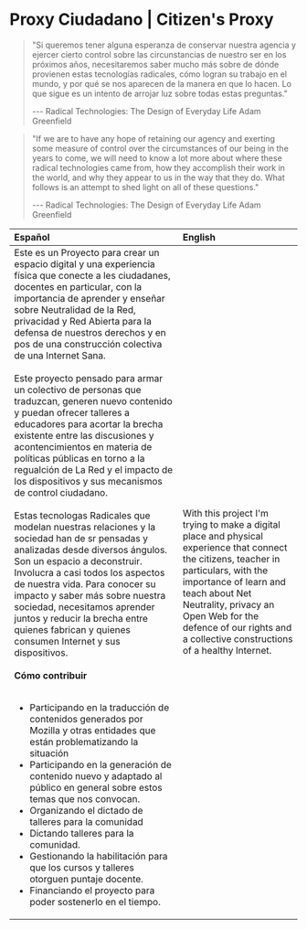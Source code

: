 # Proxy Ciudadano | Citizen's Proxy

>"Si queremos tener alguna esperanza de conservar nuestra agencia y ejercer cierto control sobre las circunstancias de nuestro ser en los próximos años, necesitaremos saber mucho más sobre de dónde provienen estas tecnologías radicales, cómo logran su trabajo en el mundo, y por qué se nos aparecen de la manera en que lo hacen. Lo que sigue es un intento de arrojar luz sobre todas estas preguntas."
>
> --- Radical Technologies: The Design of Everyday Life Adam Greenfield

>"If we are to have any hope of retaining our agency and exerting some measure of control over the circumstances of our being in the years to come, we will need to know a lot more about where these radical technologies came from, how they accomplish their work in the world, and why they appear to us in the way that they do. What follows is an attempt to shed light on all of these questions."
>
> --- Radical Technologies: The Design of Everyday Life Adam Greenfield


|Español|English|
|:-----|:----|
|Este es un Proyecto para crear un espacio digital y una experiencia física que conecte a les ciudadanes, docentes en particular, con la importancia de aprender y enseñar sobre Neutralidad de la Red, privacidad y Red Abierta para la defensa de nuestros derechos y en pos de una construcción colectiva de una Internet Sana. <br> <br>Este proyecto pensado para armar un colectivo de personas que traduzcan, generen nuevo contenido y puedan ofrecer talleres a educadores para acortar la brecha existente entre las discusiones y acontencimientos en materia de políticas públicas en torno a la regualción de La Red y el impacto de los dispositivos y sus mecanismos de control ciudadano. <br> <br>Estas tecnologas Radicales que modelan nuestras relaciones y la sociedad han de sr pensadas y analizadas desde diversos ángulos. Son un espacio a deconstruir. Involucra a casi todos los aspectos de nuestra vida. Para conocer su impacto y saber más sobre nuestra sociedad, necesitamos aprender juntos y reducir la brecha entre quienes fabrican y quienes consumen Internet y sus dispositivos. <br> <br> **Cómo contribuir** <br><br><ul><li>Participando en la traducción de contenidos generados por Mozilla y otras entidades que están problematizando la situación</li><li>Participando en la generación de contenido nuevo y adaptado al público en general sobre estos temas que nos convocan.</li><li>Organizando el dictado de talleres para la comunidad</li><li>Dictando talleres para la comunidad.</li><li>Gestionando la habilitación para que los cursos y talleres otorguen puntaje docente.</li><li>Financiando el proyecto para poder sostenerlo en el tiempo.</li></ul> |With this project I'm trying to make a digital place and physical experience that connect the citizens, teacher in particulars, with the importance of learn and teach about Net Neutrality, privacy an Open Web for the defence of our rights and a collective constructions of a healthy Internet.|

